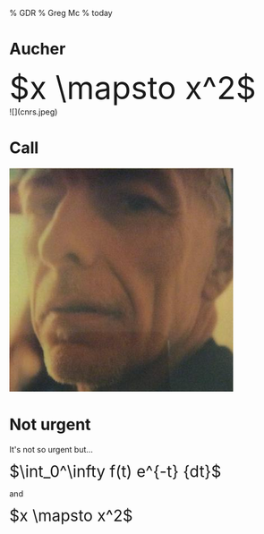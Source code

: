 % GDR
% Greg Mc
% today

# Aucher


<div style="font-size: 400%">$x \mapsto x^2$</div>
![](cnrs.jpeg)

<audio  data-autoplay ><source src="greg_got_a.mp3" ></audio>

# Call

![](me.jpg)
<audio  data-autoplay ><source src="he_will_probably.mp3" ></audio>

# Not urgent

It's not so urgent but...

<div style="font-size: 200%">$\int_0^\infty f(t) e^{-t} {dt}$</div>

and


<audio  data-autoplay ><source src="hey_are_you.mp3" ></audio>

<div style="font-size: 200%">$x \mapsto x^2$</div>
